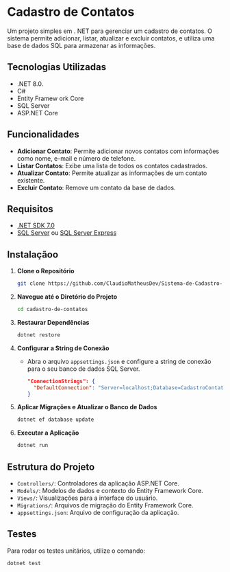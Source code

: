 # Cadastro de Contatos

Um projeto simples em . NET para gerenciar um cadastro de contatos. O sistema permite adicionar, listar, atualizar e excluir contatos, e utiliza uma base de dados  SQL para armazenar as informações.

## Tecnologias Utilizadas 

  
- .NET 8.0.
- C#
- Entity Framew ork Core
- SQL Server
- ASP.NET Core

## Funcionalidades

- **Adicionar Contato**: Permite adicionar novos contatos com informações como nome, e-mail e  número de telefone.
- **Listar Contatos**: Exibe uma lista de todos os contatos cadastrados.
- **Atualizar Contato**: Permite atualizar as informações de um contato existente.
- **Excluir Contato**: Remove um contato da base de dados.

## Requisitos

- [.NET SDK 7.0](https://dotnet.microsoft.com/download/dotnet/7.0)
- [SQL Server](https://www.microsoft.com/en-us/sql-server/sql-server-downloads) ou [SQL Server Express](https://www.microsoft.com/en-us/sql-server/sql-server-editions-express)

## Instalaçãoo

1. **Clone o Repositório**

    ```bash
    git clone https://github.com/ClaudioMatheusDev/Sistema-de-Cadastro-de-Contatos
    ```

2. **Navegue até o Diretório do Projeto**

    ```bash
    cd cadastro-de-contatos
    ```

3. **Restaurar Dependências**

    ```bash
    dotnet restore
    ```

4. **Configurar a String de Conexão**

    - Abra o arquivo `appsettings.json` e configure a string de conexão para o seu banco de dados SQL Server.

      ```json
      "ConnectionStrings": {
        "DefaultConnection": "Server=localhost;Database=CadastroContatos;Trusted_Connection=True;"
      }
      ```

5. **Aplicar Migrações e Atualizar o Banco de Dados**

    ```bash
    dotnet ef database update
    ```

6. **Executar a Aplicação**

    ```bash
    dotnet run
    ```

## Estrutura do Projeto

- `Controllers/`: Controladores da aplicação ASP.NET Core.
- `Models/`: Modelos de dados e contexto do Entity Framework Core.
- `Views/`: Visualizações para a interface do usuário.
- `Migrations/`: Arquivos de migração do Entity Framework Core.
- `appsettings.json`: Arquivo de configuração da aplicação.

## Testes

Para rodar os testes unitários, utilize o comando:

```bash
dotnet test
